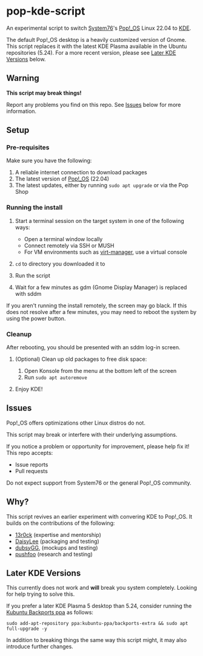 # pop-kde-script

[System76]: https://system76.com/
[Pop!_OS]: https://pop.system76.com/
[KDE]: https://kde.org/
[virt-manager]: https://virt-manager.org/

An experimental script to switch [System76]'s [Pop!_OS] Linux 22.04 to [KDE].

The default Pop!_OS desktop is a heavily customized version of Gnome. This script replaces it
with the latest KDE Plasma available in the Ubuntu repositories (5.24). For a more recent version,
please see [Later KDE Versions](#later-kde-versions) below.

## Warning

**This script may break things!**

Report any problems you find on this repo. See [Issues](#issues) below for more information.

## Setup

### Pre-requisites

Make sure you have the following:

1. A reliable internet connection to download packages
2. The latest version of [Pop!_OS] (22.04)
3. The latest updates, either by running `sudo apt upgrade` or via the Pop Shop

### Running the install

1. Start a terminal session on the target system in one of the following ways:

   * Open a terminal window locally
   * Connect remotely via SSH or MUSH
   * For VM environments such as [virt-manager], use a virtual console

3. `cd` to directory you downloaded it to
4. Run the script
5. Wait for a few minutes as gdm (Gnome Display Manager) is replaced with sddm

If you aren't running the install remotely, the screen may go black. If this does not resolve after a
few minutes, you may need to reboot the system by using the power button.

### Cleanup

After rebooting, you should be presented with an sddm log-in screen.

1. (Optional) Clean up old packages to free disk space:
   
   1. Open Konsole from the menu at the bottom left of the screen
   2. Run `sudo apt autoremove`

2. Enjoy KDE!

## Issues

Pop!_OS offers optimizations other Linux distros do not.

This script may break or interfere with their underlying assumptions.

If you notice a problem or opportunity for improvement, please help fix it! This repo accepts:

* Issue reports 
* Pull requests

Do not expect support from System76 or the general Pop!_OS community.

## Why?

This script revives an earlier experiment with convering KDE to Pop!_OS. It builds on the contributions of the following:

* [13r0ck](https://github.com/13r0ck) (expertise and mentorship)
* [DaisyLee](https://github.com/DaisyLee2010) (packaging and testing)
* [dubsyGG](https://dubsy.dev/), (mockups and testing)
* [pushfoo](https://github.com/pushfoo) (research and testing)

## Later KDE Versions

This currently does not work and **will** break you system completely.
Looking for help trying to solve this. 

If you prefer a later KDE Plasma 5 desktop than 5.24, consider running the
[Kubuntu Backports ppa](https://kubuntu.org/news/plasma-5-27-lts-for-jammy-22-04-lts-available-via-ppa/)
as follows:

```
sudo add-apt-repository ppa:kubuntu-ppa/backports-extra && sudo apt full-upgrade -y
```

In addition to breaking things the same way this script might, it may also introduce
further changes.
